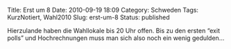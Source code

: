 Title: Erst um 8
Date: 2010-09-19 18:09
Category: Schweden
Tags: KurzNotiert, Wahl2010
Slug: erst-um-8
Status: published

Hierzulande haben die Wahllokale bis 20 Uhr offen. Bis zu den ersten
“exit polls” und Hochrechnungen muss man sich also noch ein wenig
gedulden…

